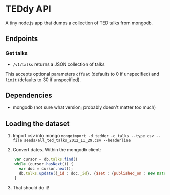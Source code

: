 # TEDdy API #
A tiny node.js app that dumps a collection of TED talks from mongodb.

## Endpoints ##

### Get talks ###
* `/v1/talks` returns a JSON collection of talks

This accepts optional parameters `offset` (defaults to 0 if unspecified) and `limit` (defaults to 30 if unspecified).

## Dependencies ##

* mongodb (not sure what version; probably doesn't matter too much)

## Loading the dataset ##

1. Import csv into mongo
`mongoimport -d tedder -c talks --type csv --file seeds/all_ted_talks_2012_11_29.csv --headerline`

2. Convert dates. Within the mongodb client:
```javascript
    var cursor = db.talks.find()
    while (cursor.hasNext()) {
      var doc = cursor.next();
      db.talks.update({_id : doc._id}, {$set : {published_on : new Date(doc.published_on)}})
    }
```

3. That should do it!
